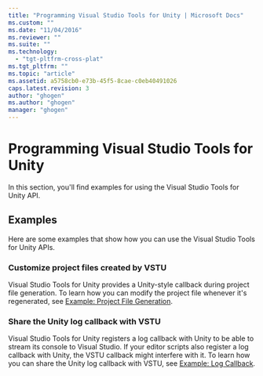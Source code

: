 ```yaml
---
title: "Programming Visual Studio Tools for Unity | Microsoft Docs"
ms.custom: ""
ms.date: "11/04/2016"
ms.reviewer: ""
ms.suite: ""
ms.technology: 
  - "tgt-pltfrm-cross-plat"
ms.tgt_pltfrm: ""
ms.topic: "article"
ms.assetid: a5758cb0-e73b-45f5-8cae-c0eb40491026
caps.latest.revision: 3
author: "ghogen"
ms.author: "ghogen"
manager: "ghogen"
---
```

# Programming Visual Studio Tools for Unity
In this section, you'll find examples for using the Visual Studio Tools for Unity API.  
  
## Examples  
 Here are some examples that show how you can use the Visual Studio Tools for Unity APIs.  
  
### Customize project files created by VSTU  
 Visual Studio Tools for Unity provides a Unity-style callback during project file generation. To learn how you can modify the project file whenever it's regenerated, see [Example: Project File Generation](../cross-platform/customize-project-files-created-by-vstu.md).  
  
### Share the Unity log callback with VSTU  
 Visual Studio Tools for Unity registers a log callback with Unity to be able to stream its console to Visual Studio. If your editor scripts also register a log callback with Unity, the VSTU callback might interfere with it. To learn how you can share the Unity log callback with VSTU, see [Example: Log Callback](../cross-platform/share-the-unity-log-callback-with-vstu.md).